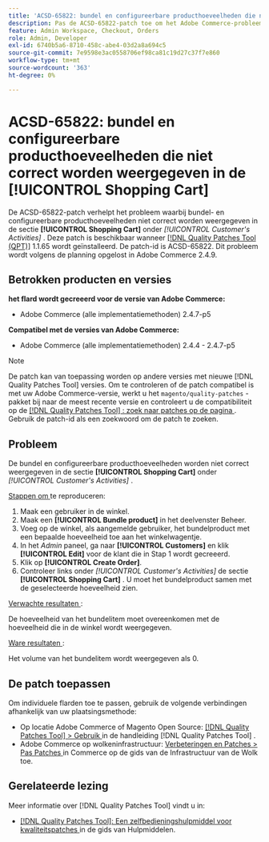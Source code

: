 ```yaml
---
title: 'ACSD-65822: bundel en configureerbare producthoeveelheden die niet correct in het winkelwagentje zijn weergegeven'
description: Pas de ACSD-65822-patch toe om het Adobe Commerce-probleem op te lossen, waarbij de hoeveelheid in het gedeelte Winkelwagentje van de klant in het beheerpaneel als 0 werd weergegeven bij het toevoegen van bundelproducten.
feature: Admin Workspace, Checkout, Orders
role: Admin, Developer
exl-id: 6740b5a6-8710-458c-abe4-03d2a8a694c5
source-git-commit: 7e9598e3ac0558706ef98ca81c19d27c37f7e860
workflow-type: tm+mt
source-wordcount: '363'
ht-degree: 0%

---
```


# ACSD-65822: bundel en configureerbare producthoeveelheden die niet correct worden weergegeven in de [!UICONTROL Shopping Cart]

De ACSD-65822-patch verhelpt het probleem waarbij bundel- en configureerbare producthoeveelheden niet correct worden weergegeven in de sectie **[!UICONTROL Shopping Cart]** onder *[!UICONTROL Customer's Activities]* . Deze patch is beschikbaar wanneer [[!DNL Quality Patches Tool (QPT)]](/help/tools/quality-patches-tool/quality-patches-tool-to-self-serve-quality-patches.md) 1.1.65 wordt geïnstalleerd. De patch-id is ACSD-65822. Dit probleem wordt volgens de planning opgelost in Adobe Commerce 2.4.9.

## Betrokken producten en versies

**het flard wordt gecreeerd voor de versie van Adobe Commerce:**

* Adobe Commerce (alle implementatiemethoden) 2.4.7-p5

**Compatibel met de versies van Adobe Commerce:**

* Adobe Commerce (alle implementatiemethoden) 2.4.4 - 2.4.7-p5

>[!NOTE]
>
>De patch kan van toepassing worden op andere versies met nieuwe [!DNL Quality Patches Tool] versies. Om te controleren of de patch compatibel is met uw Adobe Commerce-versie, werkt u het `magento/quality-patches` -pakket bij naar de meest recente versie en controleert u de compatibiliteit op de [[!DNL Quality Patches Tool] : zoek naar patches op de pagina ](https://experienceleague.adobe.com/tools/commerce-quality-patches/index.html?lang=nl-NL) . Gebruik de patch-id als een zoekwoord om de patch te zoeken.

## Probleem

De bundel en configureerbare producthoeveelheden worden niet correct weergegeven in de sectie **[!UICONTROL Shopping Cart]** onder *[!UICONTROL Customer's Activities]* .

<u> Stappen om </u> te reproduceren:

1. Maak een gebruiker in de winkel.
2. Maak een **[!UICONTROL Bundle product]** in het deelvenster Beheer.
3. Voeg op de winkel, als aangemelde gebruiker, het bundelproduct met een bepaalde hoeveelheid toe aan het winkelwagentje.
4. In het *Admin* paneel, ga naar **[!UICONTROL Customers]** en klik **[!UICONTROL Edit]** voor de klant die in Stap 1 wordt gecreeerd.
5. Klik op **[!UICONTROL Create Order]**.
6. Controleer links onder *[!UICONTROL Customer's Activities]* de sectie **[!UICONTROL Shopping Cart]** . U moet het bundelproduct samen met de geselecteerde hoeveelheid zien.

<u> Verwachte resultaten </u>:

De hoeveelheid van het bundelitem moet overeenkomen met de hoeveelheid die in de winkel wordt weergegeven.

<u> Ware resultaten </u>:

Het volume van het bundelitem wordt weergegeven als 0.

## De patch toepassen

Om individuele flarden toe te passen, gebruik de volgende verbindingen afhankelijk van uw plaatsingsmethode:

* Op locatie Adobe Commerce of Magento Open Source: [[!DNL Quality Patches Tool] > Gebruik ](/help/tools/quality-patches-tool/usage.md) in de handleiding [!DNL Quality Patches Tool] .
* Adobe Commerce op wolkeninfrastructuur: [ Verbeteringen en Patches > Pas Patches ](https://experienceleague.adobe.com/docs/commerce-cloud-service/user-guide/develop/upgrade/apply-patches.html?lang=nl-NL) in Commerce op de gids van de Infrastructuur van de Wolk toe.

## Gerelateerde lezing

Meer informatie over [!DNL Quality Patches Tool] vindt u in:

* [[!DNL Quality Patches Tool]: Een zelfbedieningshulpmiddel voor kwaliteitspatches ](/help/tools/quality-patches-tool/quality-patches-tool-to-self-serve-quality-patches.md) in de gids van Hulpmiddelen.
